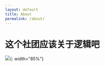 ```yaml
---
layout: default
title: About
permalink: /about/
---
```


# 这个社团应该关于逻辑吧

![](https://ph-ormula.github.io/images/Jibba.png){: width="85%"}
